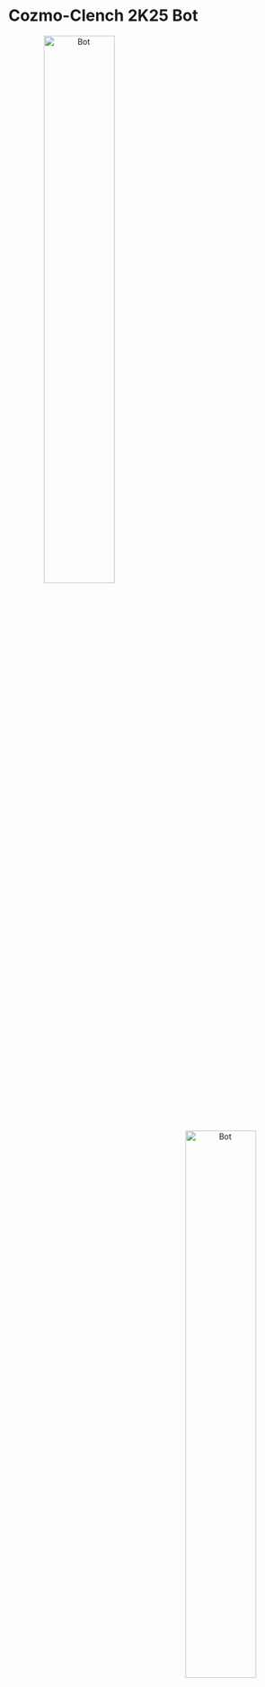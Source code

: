 <h1>Cozmo-Clench 2K25 Bot</h1>
<div align="center">
  <img src="Rey004.webp" alt="Bot" width="50%" align="left" />
  <img src="Rey004.webp" alt="Bot" width="50%" align="right" />
</div>
